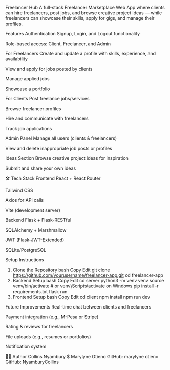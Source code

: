  Freelancer Hub
A full-stack Freelancer Marketplace Web App where clients can hire freelancers, post jobs, and browse creative project ideas — while freelancers can showcase their skills, apply for gigs, and manage their profiles.

 Features
 Authentication
Signup, Login, and Logout functionality

Role-based access: Client, Freelancer, and Admin

For Freelancers
Create and update a profile with skills, experience, and availability

View and apply for jobs posted by clients

Manage applied jobs

Showcase a portfolio

 For Clients
Post freelance jobs/services

Browse freelancer profiles

Hire and communicate with freelancers

Track job applications

 Admin Panel
Manage all users (clients & freelancers)

View and delete inappropriate job posts or profiles

 Ideas Section
Browse creative project ideas for inspiration

Submit and share your own ideas

🛠️ Tech Stack
Frontend
React + React Router

Tailwind CSS

Axios for API calls

Vite (development server)

Backend
Flask + Flask-RESTful

SQLAlchemy + Marshmallow

JWT (Flask-JWT-Extended)

SQLite/PostgreSQL


Setup Instructions
1. Clone the Repository
bash
Copy
Edit
git clone https://github.com/yourusername/freelancer-app.git
cd freelancer-app
2. Backend Setup
bash
Copy
Edit
cd server
python3 -m venv venv
source venv/bin/activate  # or venv\Scripts\activate on Windows
pip install -r requirements.txt
flask run
3. Frontend Setup
bash
Copy
Edit
cd client
npm install
npm run dev


 Future Improvements
Real-time chat between clients and freelancers

Payment integration (e.g., M-Pesa or Stripe)

Rating & reviews for freelancers

File uploads (e.g., resumes or portfolios)

Notification system

🧑‍💻 Author 
Collins Nyambury $ 
Marylyne Otieno
GitHub: marylyne otieno
GitHub: NyamburyCollins

